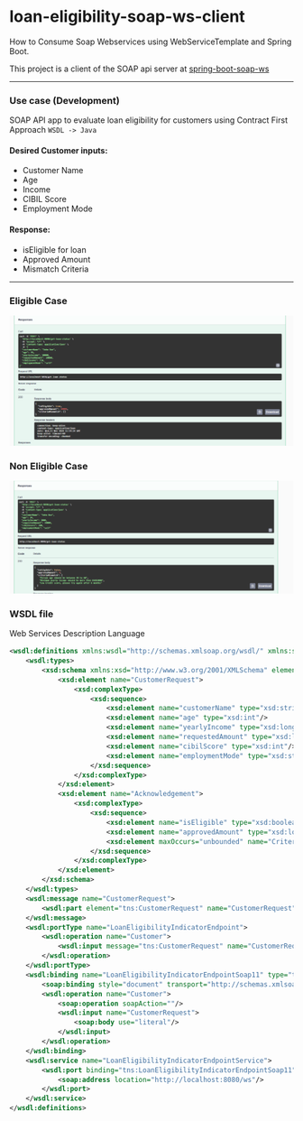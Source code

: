# loan-eligibility-soap-ws-client

How to Consume Soap Webservices using WebServiceTemplate and Spring Boot.

This project is a client of the SOAP api server at [spring-boot-soap-ws](https://github.com/bruce-mig/spring-boot-soap-ws)

---

### Use case (Development)

SOAP API app to evaluate loan eligibility for customers using Contract First Approach `WSDL -> Java`

#### Desired Customer inputs:
- Customer Name
- Age
- Income
- CIBIL Score
- Employment Mode


#### Response:
- isEligible for loan
- Approved Amount
- Mismatch Criteria

---

### Eligible Case

![eligible](success-res.png)

### Non Eligible Case

![non-eligible](failure-res.png)

### WSDL file

Web Services Description Language

```xml
<wsdl:definitions xmlns:wsdl="http://schemas.xmlsoap.org/wsdl/" xmlns:sch="http://www.github.com/bruce_mig/spring_boot_soap_ws/loan_ligibility" xmlns:soap="http://schemas.xmlsoap.org/wsdl/soap/" xmlns:tns="http://www.github.com/bruce_mig/spring_boot_soap_ws/loan_ligibility" targetNamespace="http://www.github.com/bruce_mig/spring_boot_soap_ws/loan_ligibility">
    <wsdl:types>
        <xsd:schema xmlns:xsd="http://www.w3.org/2001/XMLSchema" elementFormDefault="qualified" targetNamespace="http://www.github.com/bruce_mig/spring_boot_soap_ws/loan_ligibility">
            <xsd:element name="CustomerRequest">
                <xsd:complexType>
                    <xsd:sequence>
                        <xsd:element name="customerName" type="xsd:string"/>
                        <xsd:element name="age" type="xsd:int"/>
                        <xsd:element name="yearlyIncome" type="xsd:long"/>
                        <xsd:element name="requestedAmount" type="xsd:long"/>
                        <xsd:element name="cibilScore" type="xsd:int"/>
                        <xsd:element name="employmentMode" type="xsd:string"/>
                    </xsd:sequence>
                </xsd:complexType>
            </xsd:element>
            <xsd:element name="Acknowledgement">
                <xsd:complexType>
                    <xsd:sequence>
                        <xsd:element name="isEligible" type="xsd:boolean"/>
                        <xsd:element name="approvedAmount" type="xsd:long"/>
                        <xsd:element maxOccurs="unbounded" name="CriteriaMismatch" type="xsd:string"/>
                    </xsd:sequence>
                </xsd:complexType>
            </xsd:element>
        </xsd:schema>
    </wsdl:types>
    <wsdl:message name="CustomerRequest">
        <wsdl:part element="tns:CustomerRequest" name="CustomerRequest"> </wsdl:part>
    </wsdl:message>
    <wsdl:portType name="LoanEligibilityIndicatorEndpoint">
        <wsdl:operation name="Customer">
            <wsdl:input message="tns:CustomerRequest" name="CustomerRequest"> </wsdl:input>
        </wsdl:operation>
    </wsdl:portType>
    <wsdl:binding name="LoanEligibilityIndicatorEndpointSoap11" type="tns:LoanEligibilityIndicatorEndpoint">
        <soap:binding style="document" transport="http://schemas.xmlsoap.org/soap/http"/>
        <wsdl:operation name="Customer">
            <soap:operation soapAction=""/>
            <wsdl:input name="CustomerRequest">
                <soap:body use="literal"/>
            </wsdl:input>
        </wsdl:operation>
    </wsdl:binding>
    <wsdl:service name="LoanEligibilityIndicatorEndpointService">
        <wsdl:port binding="tns:LoanEligibilityIndicatorEndpointSoap11" name="LoanEligibilityIndicatorEndpointSoap11">
            <soap:address location="http://localhost:8080/ws"/>
        </wsdl:port>
    </wsdl:service>
</wsdl:definitions>

```